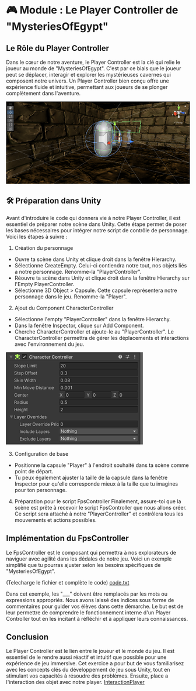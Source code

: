 # 🎮 Module : Le Player Controller de "MysteriesOfEgypt"
## Le Rôle du Player Controller
Dans le cœur de notre aventure, le Player Controller est la clé qui relie le joueur au monde de "MysteriesOfEgypt". C'est par ce biais que le joueur peut se déplacer, interagir et explorer les mystérieuses cavernes qui composent notre univers. Un Player Controller bien conçu offre une expérience fluide et intuitive, permettant aux joueurs de se plonger complètement dans l'aventure.

![FPSController](Images/FPSController.png)

## 🛠 Préparation dans Unity
Avant d'introduire le code qui donnera vie à notre Player Controller, il est essentiel de préparer notre scène dans Unity. Cette étape permet de poser les bases nécessaires pour intégrer notre script de contrôle de personnage. Voici les étapes à suivre :

1. Création du personnage
- Ouvre ta scène dans Unity et clique droit dans la fenêtre Hierarchy.
- Sélectionne CreateEmpty. Celui-ci contiendra notre tout, nos objets liés a notre personnage. Renomme-la "PlayerController".
- Réouvre ta scène dans Unity et clique droit dans la fenêtre Hierarchy sur l'Empty PlayerController.
- Sélectionne 3D Object > Capsule. Cette capsule représentera notre personnage dans le jeu. Renomme-la "Player".

2. Ajout du Component CharacterController
- Sélectionne l'empty "PlayerController" dans la fenêtre Hierarchy.
- Dans la fenêtre Inspector, clique sur Add Component.
- Cherche CharacterController et ajoute-le au "PlayerController". Le CharacterController permettra de gérer les déplacements et interactions avec l'environnement du jeu.

![CharacterController](Images/CharacterController.png)

3. Configuration de base
- Positionne la capsule "Player" à l'endroit souhaité dans ta scène comme point de départ.
- Tu peux également ajuster la taille de la capsule dans la fenêtre Inspector pour qu'elle corresponde mieux à la taille que tu imagines pour ton personnage.

4. Préparation pour le script FpsController
Finalement, assure-toi que la scène est prête à recevoir le script FpsController que nous allons créer. Ce script sera attaché à notre "PlayerController" et contrôlera tous les mouvements et actions possibles.

## Implémentation du FpsController
Le FpsController est le composant qui permettra à nos explorateurs de naviguer avec agilité dans les dédales de notre jeu. Voici un exemple simplifié que tu pourras ajuster selon les besoins spécifiques de "MysteriesOfEgypt". 

(Telecharge le fichier et complète le code) [code.txt](https://github.com/g404-code-gaming/MysteriesOfEgypt/files/14108871/code.txt)


Dans cet exemple, les "___" doivent être remplacés par les mots ou expressions appropriés. Nous avons laissé des indices sous forme de commentaires pour guider vos élèves dans cette démarche. Le but est de leur permettre de comprendre le fonctionnement interne d'un Player Controller tout en les incitant à réfléchir et à appliquer leurs connaissances.

## Conclusion
Le Player Controller est le lien entre le joueur et le monde du jeu. Il est essentiel de le rendre aussi réactif et intuitif que possible pour une expérience de jeu immersive. Cet exercice a pour but de vous familiarisez avec les concepts clés du développement de jeu sous Unity, tout en stimulant vos capacités à résoudre des problèmes.
Ensuite, place a l'interaction des objet avec notre player.
[InteractionPlayer]()



